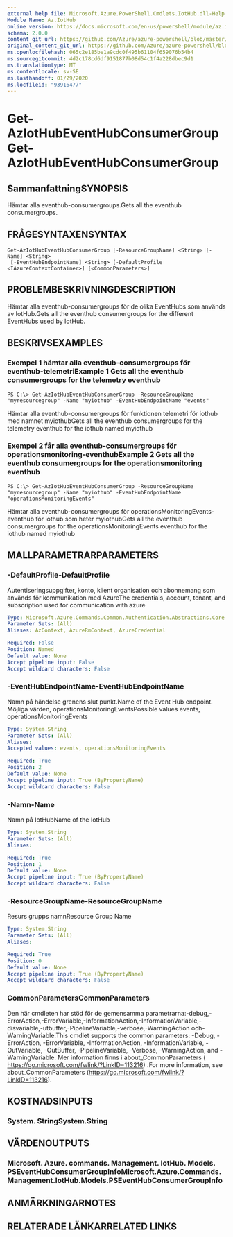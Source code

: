 ```yaml
---
external help file: Microsoft.Azure.PowerShell.Cmdlets.IotHub.dll-Help.xml
Module Name: Az.IotHub
online version: https://docs.microsoft.com/en-us/powershell/module/az.iothub/get-aziothubeventhubconsumergroup
schema: 2.0.0
content_git_url: https://github.com/Azure/azure-powershell/blob/master/src/IotHub/IotHub/help/Get-AzIotHubEventHubConsumerGroup.md
original_content_git_url: https://github.com/Azure/azure-powershell/blob/master/src/IotHub/IotHub/help/Get-AzIotHubEventHubConsumerGroup.md
ms.openlocfilehash: 065c2e185be1a9cdc0f495b61104f659076b54b4
ms.sourcegitcommit: 4d2c178cd6df9151877b08d54c1f4a228dbec9d1
ms.translationtype: MT
ms.contentlocale: sv-SE
ms.lasthandoff: 01/29/2020
ms.locfileid: "93916477"
---
```

# <span data-ttu-id="82deb-101">Get-AzIotHubEventHubConsumerGroup</span><span class="sxs-lookup"><span data-stu-id="82deb-101">Get-AzIotHubEventHubConsumerGroup</span></span>

## <span data-ttu-id="82deb-102">Sammanfattning</span><span class="sxs-lookup"><span data-stu-id="82deb-102">SYNOPSIS</span></span>
<span data-ttu-id="82deb-103">Hämtar alla eventhub-consumergroups.</span><span class="sxs-lookup"><span data-stu-id="82deb-103">Gets all the eventhub consumergroups.</span></span>

## <span data-ttu-id="82deb-104">FRÅGESYNTAXEN</span><span class="sxs-lookup"><span data-stu-id="82deb-104">SYNTAX</span></span>

```
Get-AzIotHubEventHubConsumerGroup [-ResourceGroupName] <String> [-Name] <String>
 [-EventHubEndpointName] <String> [-DefaultProfile <IAzureContextContainer>] [<CommonParameters>]
```

## <span data-ttu-id="82deb-105">PROBLEMBESKRIVNING</span><span class="sxs-lookup"><span data-stu-id="82deb-105">DESCRIPTION</span></span>
<span data-ttu-id="82deb-106">Hämtar alla eventhub-consumergroups för de olika EventHubs som används av IotHub.</span><span class="sxs-lookup"><span data-stu-id="82deb-106">Gets all the eventhub consumergroups for the different EventHubs used by IotHub.</span></span>

## <span data-ttu-id="82deb-107">BESKRIVS</span><span class="sxs-lookup"><span data-stu-id="82deb-107">EXAMPLES</span></span>

### <span data-ttu-id="82deb-108">Exempel 1 hämtar alla eventhub-consumergroups för eventhub-telemetri</span><span class="sxs-lookup"><span data-stu-id="82deb-108">Example 1 Gets all the eventhub consumergroups for the telemetry eventhub</span></span>
```
PS C:\> Get-AzIotHubEventHubConsumerGroup -ResourceGroupName "myresourcegroup" -Name "myiothub" -EventHubEndpointName "events"
```

<span data-ttu-id="82deb-109">Hämtar alla eventhub-consumergroups för funktionen telemetri för iothub med namnet myiothub</span><span class="sxs-lookup"><span data-stu-id="82deb-109">Gets all the eventhub consumergroups for the telemetry eventhub for the iothub named myiothub</span></span>

### <span data-ttu-id="82deb-110">Exempel 2 får alla eventhub-consumergroups för operationsmonitoring-eventhub</span><span class="sxs-lookup"><span data-stu-id="82deb-110">Example 2 Gets all the eventhub consumergroups for the operationsmonitoring eventhub</span></span>
```
PS C:\> Get-AzIotHubEventHubConsumerGroup -ResourceGroupName "myresourcegroup" -Name "myiothub" -EventHubEndpointName "operationsMonitoringEvents"
```

<span data-ttu-id="82deb-111">Hämtar alla eventhub-consumergroups för operationsMonitoringEvents-eventhub för iothub som heter myiothub</span><span class="sxs-lookup"><span data-stu-id="82deb-111">Gets all the eventhub consumergroups for the operationsMonitoringEvents eventhub for the iothub named myiothub</span></span>

## <span data-ttu-id="82deb-112">MALLPARAMETRAR</span><span class="sxs-lookup"><span data-stu-id="82deb-112">PARAMETERS</span></span>

### <span data-ttu-id="82deb-113">-DefaultProfile</span><span class="sxs-lookup"><span data-stu-id="82deb-113">-DefaultProfile</span></span>
<span data-ttu-id="82deb-114">Autentiseringsuppgifter, konto, klient organisation och abonnemang som används för kommunikation med Azure</span><span class="sxs-lookup"><span data-stu-id="82deb-114">The credentials, account, tenant, and subscription used for communication with azure</span></span>

```yaml
Type: Microsoft.Azure.Commands.Common.Authentication.Abstractions.Core.IAzureContextContainer
Parameter Sets: (All)
Aliases: AzContext, AzureRmContext, AzureCredential

Required: False
Position: Named
Default value: None
Accept pipeline input: False
Accept wildcard characters: False
```

### <span data-ttu-id="82deb-115">-EventHubEndpointName</span><span class="sxs-lookup"><span data-stu-id="82deb-115">-EventHubEndpointName</span></span>
<span data-ttu-id="82deb-116">Namn på händelse grenens slut punkt.</span><span class="sxs-lookup"><span data-stu-id="82deb-116">Name of the Event Hub endpoint.</span></span>
<span data-ttu-id="82deb-117">Möjliga värden, operationsMonitoringEvents</span><span class="sxs-lookup"><span data-stu-id="82deb-117">Possible values events, operationsMonitoringEvents</span></span>

```yaml
Type: System.String
Parameter Sets: (All)
Aliases:
Accepted values: events, operationsMonitoringEvents

Required: True
Position: 2
Default value: None
Accept pipeline input: True (ByPropertyName)
Accept wildcard characters: False
```

### <span data-ttu-id="82deb-118">-Namn</span><span class="sxs-lookup"><span data-stu-id="82deb-118">-Name</span></span>
<span data-ttu-id="82deb-119">Namn på IotHub</span><span class="sxs-lookup"><span data-stu-id="82deb-119">Name of the IotHub</span></span>

```yaml
Type: System.String
Parameter Sets: (All)
Aliases:

Required: True
Position: 1
Default value: None
Accept pipeline input: True (ByPropertyName)
Accept wildcard characters: False
```

### <span data-ttu-id="82deb-120">-ResourceGroupName</span><span class="sxs-lookup"><span data-stu-id="82deb-120">-ResourceGroupName</span></span>
<span data-ttu-id="82deb-121">Resurs grupps namn</span><span class="sxs-lookup"><span data-stu-id="82deb-121">Resource Group Name</span></span>

```yaml
Type: System.String
Parameter Sets: (All)
Aliases:

Required: True
Position: 0
Default value: None
Accept pipeline input: True (ByPropertyName)
Accept wildcard characters: False
```

### <span data-ttu-id="82deb-122">CommonParameters</span><span class="sxs-lookup"><span data-stu-id="82deb-122">CommonParameters</span></span>
<span data-ttu-id="82deb-123">Den här cmdleten har stöd för de gemensamma parametrarna:-debug,-ErrorAction,-ErrorVariable,-InformationAction,-InformationVariable,-disvariable,-utbuffer,-PipelineVariable,-verbose,-WarningAction och-WarningVariable.</span><span class="sxs-lookup"><span data-stu-id="82deb-123">This cmdlet supports the common parameters: -Debug, -ErrorAction, -ErrorVariable, -InformationAction, -InformationVariable, -OutVariable, -OutBuffer, -PipelineVariable, -Verbose, -WarningAction, and -WarningVariable.</span></span> <span data-ttu-id="82deb-124">Mer information finns i about_CommonParameters ( https://go.microsoft.com/fwlink/?LinkID=113216) .</span><span class="sxs-lookup"><span data-stu-id="82deb-124">For more information, see about_CommonParameters (https://go.microsoft.com/fwlink/?LinkID=113216).</span></span>

## <span data-ttu-id="82deb-125">KOSTNADS</span><span class="sxs-lookup"><span data-stu-id="82deb-125">INPUTS</span></span>

### <span data-ttu-id="82deb-126">System. String</span><span class="sxs-lookup"><span data-stu-id="82deb-126">System.String</span></span>

## <span data-ttu-id="82deb-127">VÄRDEN</span><span class="sxs-lookup"><span data-stu-id="82deb-127">OUTPUTS</span></span>

### <span data-ttu-id="82deb-128">Microsoft. Azure. commands. Management. IotHub. Models. PSEventHubConsumerGroupInfo</span><span class="sxs-lookup"><span data-stu-id="82deb-128">Microsoft.Azure.Commands.Management.IotHub.Models.PSEventHubConsumerGroupInfo</span></span>

## <span data-ttu-id="82deb-129">ANMÄRKNINGAR</span><span class="sxs-lookup"><span data-stu-id="82deb-129">NOTES</span></span>

## <span data-ttu-id="82deb-130">RELATERADE LÄNKAR</span><span class="sxs-lookup"><span data-stu-id="82deb-130">RELATED LINKS</span></span>
